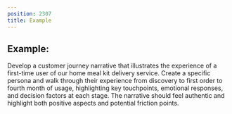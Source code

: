 ```yaml
---
position: 2307
title: Example
---
```


## Example:

Develop a customer journey narrative that illustrates the experience of a first-time user of our home meal kit delivery service. Create a specific persona and walk through their experience from discovery to first order to fourth month of usage, highlighting key touchpoints, emotional responses, and decision factors at each stage. The narrative should feel authentic and highlight both positive aspects and potential friction points.